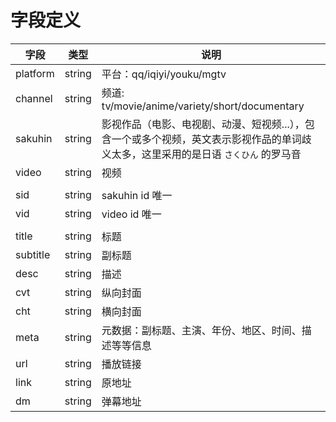 # 字段定义

| 字段       | 类型     | 说明                                                                    |
|----------|--------|-----------------------------------------------------------------------|
| platform | string | 平台：qq/iqiyi/youku/mgtv                                                |
| channel  | string | 频道: tv/movie/anime/variety/short/documentary                          |
| sakuhin  | string | 影视作品（电影、电视剧、动漫、短视频...），包含一个或多个视频，英文表示影视作品的单词歧义太多，这里采用的是日语 `さくひん` 的罗马音 |
| video    | string | 视频                                                                    |
|          |        |                                                                       |
| sid      | string | sakuhin id 唯一                                                         |
| vid      | string | video id   唯一                                                         |
|          |        |                                                                       |
| title    | string | 标题                                                                    |
| subtitle | string | 副标题                                                                   |
| desc     | string | 描述                                                                    |
| cvt      | string | 纵向封面                                                                  |
| cht      | string | 横向封面                                                                  |
| meta     | string | 元数据：副标题、主演、年份、地区、时间、描述等等信息                                            |
| url      | string | 播放链接                                                                  |
| link     | string | 原地址                                                                   |
| dm       | string | 弹幕地址                                                                  |